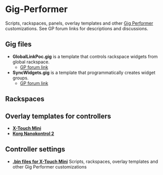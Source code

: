 # Gig-Performer
Scripts, rackspaces, panels, overlay templates and other [Gig Performer](https://gigperformer.com/) customizations. See GP forum links for descriptions and discussions. 


## Gig files
- **GlobalLinkPoc.gig** is a template that controls rackspace widgets from global rackspace. 
    - [GP forum link](https://community.gigperformer.com/t/one-hardware-controller-many-racks-dynamically-linked-template-gig/20563)
- **SyncWidgets.gig** is a template that programmatically creates widget groups. 
    - [GP forum link](https://community.gigperformer.com/t/assignable-widget-groups-with-a-gig-file-and-examples/20754)

## Rackspaces

## Overlay templates for controllers
- [**X-Touch Mini**](https://github.com/vangrieg/Gig-Performer/tree/dev/Controllers/Overlays/X-Touch%20Mini)
- [**Korg Nanokontrol 2**](https://github.com/vangrieg/Gig-Performer/tree/dev/Controllers/Overlays/Nanokontrol%202)

## Controller settings
- [**.bin files for X-Touch Mini**](https://github.com/vangrieg/Gig-Performer/tree/dev/Controllers/Settings/X-Touch%20Mini)
Scripts, rackspaces, overlay templates and other Gig Performer customizations
